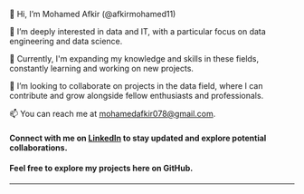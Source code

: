 👋 Hi, I’m Mohamed Afkir (@afkirmohamed11)

👀 I’m deeply interested in data and IT, with a particular focus on data engineering and data science.

🌱 Currently, I'm expanding my knowledge and skills in these fields, constantly learning and working on new projects.

💞️ I’m looking to collaborate on projects in the data field, where I can contribute and grow alongside fellow enthusiasts and professionals.

📫 You can reach me at mohamedafkir078@gmail.com.

#### Connect with me on [LinkedIn](https://www.linkedin.com/in/mohamed-afkir-1bbb9729a) to stay updated and explore potential collaborations.
#### Feel free to explore my projects here on GitHub.

---


